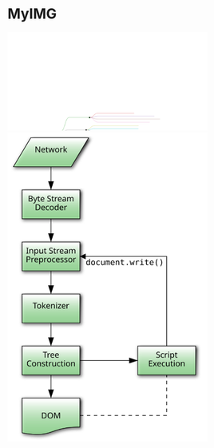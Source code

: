 # MyIMG

<img src="https://github.com/samofor/MyIMG/blob/main/Chap_02--%E3%80%90Web%20Development%20Fundamentals%E3%80%91.svg?sanitize=true"  width="400px">



<img src="https://raw.githubusercontent.com/WeijieZhu0204/Blog/master/assets/images/parsing-model-overview.svg?sanitize=true" width="400px">
